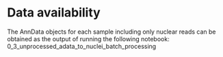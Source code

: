 # Data availability
The AnnData objects for each sample including only nuclear reads can be obtained as the output of running the following notebook: 0_3_unprocessed_adata_to_nuclei_batch_processing